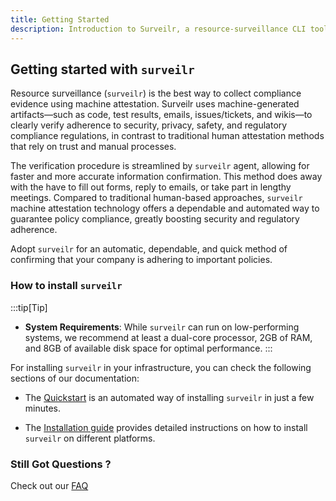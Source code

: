 ```yaml
---
title: Getting Started
description: Introduction to Surveilr, a resource-surveillance CLI tool.
---
```


## Getting started with `surveilr` 


Resource surveillance (`surveilr`) is the best way to collect compliance evidence using machine attestation. Surveilr uses machine-generated artifacts—such as code, test results, emails, issues/tickets, and wikis—to clearly verify adherence to security, privacy, safety, and regulatory compliance regulations, in contrast to traditional human attestation methods that rely on trust and manual processes.


The verification procedure is streamlined by `surveilr` agent, allowing for faster and more accurate information confirmation. This method does away with the have to fill out forms, reply to emails, or take part in lengthy meetings. Compared to traditional human-based approaches, `surveilr` machine attestation technology offers a dependable and automated way to guarantee policy compliance, greatly boosting security and regulatory adherence.

Adopt `surveilr` for an automatic, dependable, and quick method of confirming that your company is adhering to important policies.


### How to install `surveilr`

:::tip[Tip]

- **System Requirements**: While `surveilr` can run on low-performing systems, we recommend at least a dual-core processor, 2GB of RAM, and 8GB of available disk space for optimal performance.
:::

For installing `surveilr` in your infrastructure, you can check the following sections of our documentation:

* The [Quickstart](/docs/core/installation#quick-start) is an automated way of installing `surveilr` in just a few minutes.
  
* The [Installation guide](/docs/core/installation#installation-guide) provides detailed instructions on how to install `surveilr` on different platforms.
  




### Still Got Questions ?

Check out our [FAQ](https://www.surveilr.com/#faqs)